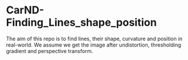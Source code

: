 # CarND-Finding_Lines_shape_position
The aim of this repo is to find lines, their shape, curvature and position in real-world. We assume we get the image after undistortion, thresholding gradient and perspective transform.
